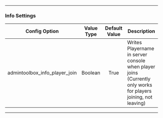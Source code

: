 ***

### Info Settings

Config Option | Value Type | Default Value | Description
--- | :---: | :---: | ---
admintoolbox_info_player_join | Boolean | True | Writes Playername in server console when player joins (Currently only works for players joining, not leaving)
***
